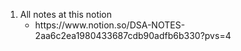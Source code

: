 <ol>
<li>All notes at this notion<ul><li>https://www.notion.so/DSA-NOTES-2aa6c2ea1980433687cdb90adfb6b330?pvs=4</li></ul></li>



</ol>
        
 